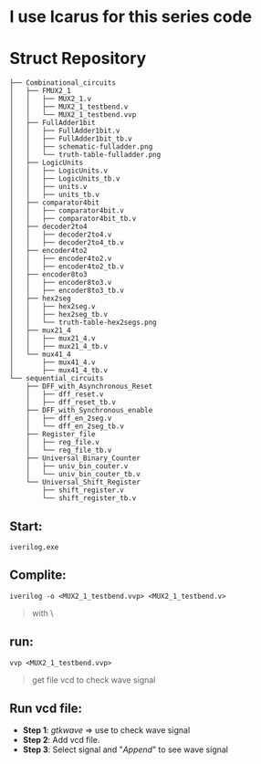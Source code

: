 # I use Icarus for this series code
# Struct Repository
```
├── Combinational_circuits
│   ├── FMUX2_1
│   │   ├── MUX2_1.v
│   │   ├── MUX2_1_testbend.v
│   │   └── MUX2_1_testbend.vvp
│   ├── FullAdder1bit
│   │   ├── FullAdder1bit.v
│   │   ├── FullAdder1bit_tb.v
│   │   ├── schematic-fulladder.png
│   │   └── truth-table-fulladder.png
│   ├── LogicUnits
│   │   ├── LogicUnits.v
│   │   ├── LogicUnits_tb.v
│   │   ├── units.v
│   │   ├── units_tb.v
│   ├── comparator4bit
│   │   ├── comparator4bit.v
│   │   ├── comparator4bit_tb.v
│   ├── decoder2to4
│   │   ├── decoder2to4.v
│   │   ├── decoder2to4_tb.v
│   ├── encoder4to2
│   │   ├── encoder4to2.v
│   │   ├── encoder4to2_tb.v
│   ├── encoder8to3
│   │   ├── encoder8to3.v
│   │   ├── encoder8to3_tb.v
│   ├── hex2seg
│   │   ├── hex2seg.v
│   │   ├── hex2seg_tb.v
│   │   └── truth-table-hex2segs.png
│   ├── mux21_4
│   │   ├── mux21_4.v
│   │   ├── mux21_4_tb.v
│   └── mux41_4
│       ├── mux41_4.v
│       ├── mux41_4_tb.v
└── sequential_circuits
    ├── DFF_with_Asynchronous_Reset
    │   ├── dff_reset.v
    │   ├── dff_reset_tb.v
    ├── DFF_with_Synchronous_enable
    │   ├── dff_en_2seg.v
    │   └── dff_en_2seg_tb.v
    ├── Register_file
    │   ├── reg_file.v
    │   └── reg_file_tb.v
    ├── Universal_Binary_Counter
    │   ├── univ_bin_couter.v
    │   └── univ_bin_couter_tb.v
    └── Universal_Shift_Register
        ├── shift_register.v
        └── shift_register_tb.v
```
## Start: 
```
iverilog.exe
```

## Complite: 
```
iverilog -o <MUX2_1_testbend.vvp> <MUX2_1_testbend.v>
```
> with <name run program> <name testbend coded>\
## run:
```
vvp <MUX2_1_testbend.vvp>
```
> get file vcd to check wave signal

## Run vcd file:
* **Step 1**: *gtkwave* => use to check wave signal
* **Step 2**: Add vcd file.
* **Step 3**: Select signal and "*Append*" to see wave signal
